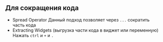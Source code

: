 ## Для сокращения кода
- Spread Operator
Данный подход позволяет через `...` сократить часть кода
- Extracting Widgets (выгрузка части кода в виджет или переменную)
Нажать `ctrl` и `+` и `.`
